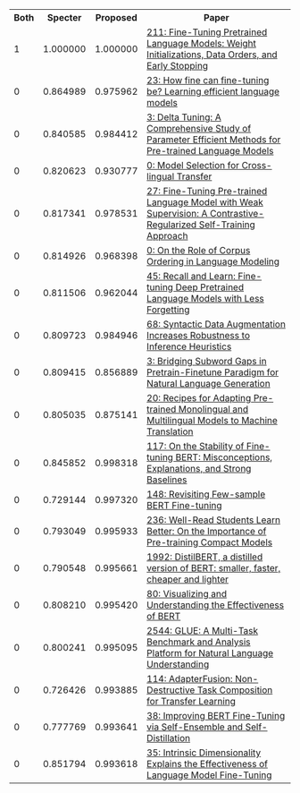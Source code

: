 <html><table><tr>
<th>Both</th>
<th>Specter</th>
<th>Proposed</th>
<th>Paper</th>
</tr>
<tr>
<td>1</td>
<td>1.000000</td>
<td>1.000000</td>
<td><a href="https://www.semanticscholar.org/paper/baf60d13c98916b77b09bc525ede1cd610ed1db5">211: Fine-Tuning Pretrained Language Models: Weight Initializations, Data Orders, and Early Stopping</a></td>
</tr>
<tr>
<td>0</td>
<td>0.864989</td>
<td>0.975962</td>
<td><a href="https://www.semanticscholar.org/paper/5b4be79081e1d6eac83e8a9e7a38bd7c338a4c78">23: How fine can fine-tuning be? Learning efficient language models</a></td>
</tr>
<tr>
<td>0</td>
<td>0.840585</td>
<td>0.984412</td>
<td><a href="https://www.semanticscholar.org/paper/8c62277dada489904a63de4dd87336c27c68fb5e">3: Delta Tuning: A Comprehensive Study of Parameter Efficient Methods for Pre-trained Language Models</a></td>
</tr>
<tr>
<td>0</td>
<td>0.820623</td>
<td>0.930777</td>
<td><a href="https://www.semanticscholar.org/paper/5e8180e2ceddaab161e9be55bd81d8f911967302">0: Model Selection for Cross-lingual Transfer</a></td>
</tr>
<tr>
<td>0</td>
<td>0.817341</td>
<td>0.978531</td>
<td><a href="https://www.semanticscholar.org/paper/19803adec3b97fb2e3c8097f17bf33fabf311795">27: Fine-Tuning Pre-trained Language Model with Weak Supervision: A Contrastive-Regularized Self-Training Approach</a></td>
</tr>
<tr>
<td>0</td>
<td>0.814926</td>
<td>0.968398</td>
<td><a href="https://www.semanticscholar.org/paper/69c71029b898de7bc1ff7e9dab77d7fd8d3bb759">0: On the Role of Corpus Ordering in Language Modeling</a></td>
</tr>
<tr>
<td>0</td>
<td>0.811506</td>
<td>0.962044</td>
<td><a href="https://www.semanticscholar.org/paper/f2f3c83db919a2429c4fcad2d0a0ed4e5294354a">45: Recall and Learn: Fine-tuning Deep Pretrained Language Models with Less Forgetting</a></td>
</tr>
<tr>
<td>0</td>
<td>0.809723</td>
<td>0.984946</td>
<td><a href="https://www.semanticscholar.org/paper/84059eba69c02bd57b6b227710ba62168ade827e">68: Syntactic Data Augmentation Increases Robustness to Inference Heuristics</a></td>
</tr>
<tr>
<td>0</td>
<td>0.809415</td>
<td>0.856889</td>
<td><a href="https://www.semanticscholar.org/paper/58e13e1fed9b28e50efcaff611772801d7980c80">3: Bridging Subword Gaps in Pretrain-Finetune Paradigm for Natural Language Generation</a></td>
</tr>
<tr>
<td>0</td>
<td>0.805035</td>
<td>0.875141</td>
<td><a href="https://www.semanticscholar.org/paper/1bed2b8a70715e95c419a627fc244a41f5501f7a">20: Recipes for Adapting Pre-trained Monolingual and Multilingual Models to Machine Translation</a></td>
</tr>
<tr>
<td>0</td>
<td>0.845852</td>
<td>0.998318</td>
<td><a href="https://www.semanticscholar.org/paper/8b9d77d5e52a70af37451d3db3d32781b83ea054">117: On the Stability of Fine-tuning BERT: Misconceptions, Explanations, and Strong Baselines</a></td>
</tr>
<tr>
<td>0</td>
<td>0.729144</td>
<td>0.997320</td>
<td><a href="https://www.semanticscholar.org/paper/056935031bc5cf0aeeaa0946320de26e14a1817e">148: Revisiting Few-sample BERT Fine-tuning</a></td>
</tr>
<tr>
<td>0</td>
<td>0.793049</td>
<td>0.995933</td>
<td><a href="https://www.semanticscholar.org/paper/7402b604f14b8b91c53ed6eed04af92c59636c97">236: Well-Read Students Learn Better: On the Importance of Pre-training Compact Models</a></td>
</tr>
<tr>
<td>0</td>
<td>0.790548</td>
<td>0.995661</td>
<td><a href="https://www.semanticscholar.org/paper/a54b56af24bb4873ed0163b77df63b92bd018ddc">1992: DistilBERT, a distilled version of BERT: smaller, faster, cheaper and lighter</a></td>
</tr>
<tr>
<td>0</td>
<td>0.808210</td>
<td>0.995420</td>
<td><a href="https://www.semanticscholar.org/paper/d3cacb4806886eb2fe59c90d4b6f822c24ff1822">80: Visualizing and Understanding the Effectiveness of BERT</a></td>
</tr>
<tr>
<td>0</td>
<td>0.800241</td>
<td>0.995095</td>
<td><a href="https://www.semanticscholar.org/paper/93b8da28d006415866bf48f9a6e06b5242129195">2544: GLUE: A Multi-Task Benchmark and Analysis Platform for Natural Language Understanding</a></td>
</tr>
<tr>
<td>0</td>
<td>0.726426</td>
<td>0.993885</td>
<td><a href="https://www.semanticscholar.org/paper/98ef0db84e62aef969629264c9de1f4d0013f3b9">114: AdapterFusion: Non-Destructive Task Composition for Transfer Learning</a></td>
</tr>
<tr>
<td>0</td>
<td>0.777769</td>
<td>0.993641</td>
<td><a href="https://www.semanticscholar.org/paper/7dc21b6c7c02708e4de6c6c260b4439b46fbd086">38: Improving BERT Fine-Tuning via Self-Ensemble and Self-Distillation</a></td>
</tr>
<tr>
<td>0</td>
<td>0.851794</td>
<td>0.993618</td>
<td><a href="https://www.semanticscholar.org/paper/e54ffc76d805c48660bb0fd20019ca82ac94ba0d">35: Intrinsic Dimensionality Explains the Effectiveness of Language Model Fine-Tuning</a></td>
</tr>
</table></html>
